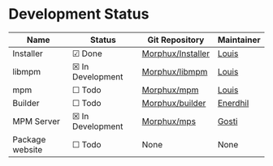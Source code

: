 # Development Status

| Name            | Status           | Git Repository                                            | Maintainer                              |
|-----------------|------------------|-----------------------------------------------------------|-----------------------------------------|
| Installer       | ☑ Done           | [Morphux/Installer](https://github.com/Morphux/installer) | [Louis](https://github.com/Ne02ptzero)  |
| libmpm          | ☒ In Development | [Morphux/libmpm](https://github.com/Morphux/libmpm)       | [Louis](https://github.com/Ne02ptzero)  |
| mpm             | ☐ Todo           | [Morphux/mpm](https://github.com/Morphux/mpm)             | [Louis](https://github.com/Ne02ptzero)  |
| Builder         | ☐ Todo           | [Morphux/builder](https://github.com/Morphux/Builder)     | [Enerdhil](https://github.com/Enerdhil) |
| MPM Server      | ☒ In Development | [Morphux/mps](https://github.com/Morphux/mps)             | [Gosti](https://github.com/MrGosti)     |
| Package website | ☐ Todo           | None                                                      | None                                    |

